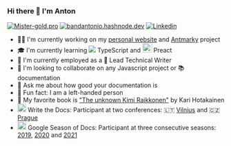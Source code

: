 ### Hi there 👋 I'm Anton

[![Mister-gold.pro](https://img.shields.io/badge/-mister&#8211;gold.pro-blue?style=flat&logo=Astro&logoColor=white)](https://mister-gold.pro)
[![bandantonio.hashnode.dev](https://img.shields.io/badge/-bandantonio.hashnode.dev-blue?style=flat&logo=Hashnode&logoColor=white)](https://bandantonio.hashnode.dev)
[![Linkedin](https://img.shields.io/badge/-LinkedIn-blue?style=flat&logo=Linkedin&logoColor=white)](https://www.linkedin.com/in/bandantonio/)

- 👨‍💻 I'm currently working on my [personal website][my-website] and [Antmarky][antmarky] project
- 🎓 I'm currently learning <img src="https://img.icons8.com/color/24/null/typescript.png"/> TypeScript and <img src="https://avatars.githubusercontent.com/u/26872990?s=200&v=4" width="22" style="margin-bottom:0;"/> Preact
- 🏢 I'm currently employed as a 📝 Lead Technical Writer
- 🤝 I'm looking to collaborate on any Javascript project or 📚 documentation
- 💬 Ask me about how good your documentation is
- 👻 Fun fact: I am a left-handed person
- 📕 My favorite book is ["The unknown Kimi Raikkonen"](https://www.amazon.com/Kimi-Raikkonen-Kari-Hotakainen-author/dp/1471177661) by Kari Hotakainen
- <img width=20 src="https://www.writethedocs.org/_static/sticker-wtd-colors.png" /> Write the Docs: Participant at two conferences: 🇱🇹 [Vilnius][wtd-vilnius-2019] and 🇨🇿 [Prague][wtd-prague-2019]
- <img width=20 src="https://developers.google.com/season-of-docs/images/SeasonofDocs_Icon_Grey_300ppi_trimmed.png" /> Google Season of Docs: Participant at three consecutive seasons: [2019][gsod-2019], [2020][gsod-2020] and [2021][gsod-2021]

[my-website]: https://github.com/bandantonio/bandantonio.github.io
[antmarky]: https://github.com/bandantonio/antmarky
[wtd-vilnius-2019]: https://www.writethedocs.org/conf/vilnius/2019/
[wtd-prague-2019]: https://www.writethedocs.org/conf/prague/2019/
[gsod-2019]: https://developers.google.com/season-of-docs/docs/2019/participants
[gsod-2020]: https://developers.google.com/season-of-docs/docs/2020/participants
[gsod-2021]: https://mister-gold.pro/posts/season-of-docs-2021/

<!-- Last updated: Fri Mar  1 18:10:47 2024 -->